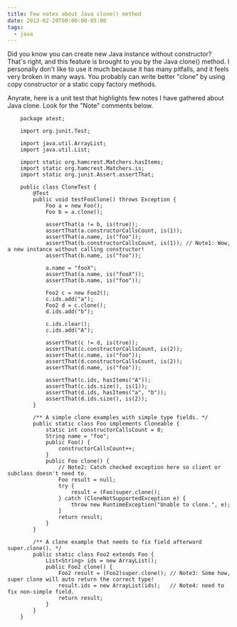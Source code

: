 ```yaml
---
title: Few notes about Java clone() method
date: 2013-02-20T00:00:00-05:00
tags:
  - java
---
```

Did you know you can create new Java instance without constructor? That's right, and this feature is brought to you by the Java clone() method. I personally don't like to use it much because it has many pitfalls, and it feels very broken in many ways. You probably can write better "clone" by using copy constructor or a static copy factory methods.

Anyrate, here is a unit test that highlights few notes I have gathered about Java clone. Look for the "Note" comments below.
```
    package atest;
    
    import org.junit.Test;
    
    import java.util.ArrayList;
    import java.util.List;
    
    import static org.hamcrest.Matchers.hasItems;
    import static org.hamcrest.Matchers.is;
    import static org.junit.Assert.assertThat;
    
    public class CloneTest {
        @Test
        public void testFooClone() throws Exception {
            Foo a = new Foo();
            Foo b = a.clone();
    
            assertThat(a != b, is(true));
            assertThat(a.constructorCallsCount, is(1));
            assertThat(a.name, is("foo"));
            assertThat(b.constructorCallsCount, is(1)); // Note1: Wow, a new instance without calling constructor!
            assertThat(b.name, is("foo"));
    
            a.name = "fooX";
            assertThat(a.name, is("fooX"));
            assertThat(b.name, is("foo"));
    
            Foo2 c = new Foo2();
            c.ids.add("a");
            Foo2 d = c.clone();
            d.ids.add("b");
    
            c.ids.clear();
            c.ids.add("A");
    
            assertThat(c != d, is(true));
            assertThat(c.constructorCallsCount, is(2));
            assertThat(c.name, is("foo"));
            assertThat(d.constructorCallsCount, is(2));
            assertThat(d.name, is("foo"));
    
            assertThat(c.ids, hasItems("A"));
            assertThat(c.ids.size(), is(1));
            assertThat(d.ids, hasItems("a", "b"));
            assertThat(d.ids.size(), is(2));
        }
    
        /** A simple clone examples with simple type fields. */
        public static class Foo implements Cloneable {
            static int constructorCallsCount = 0;
            String name = "foo";
            public Foo() {
                constructorCallsCount++;
            }
            public Foo clone() {
                // Note2: Catch checked exception here so client or subclass doesn't need to.
                Foo result = null;
                try {
                    result = (Foo)super.clone();
                } catch (CloneNotSupportedException e) {
                    throw new RuntimeException("Unable to clone.", e);
                }
                return result;
            }
        }
    
        /** A clone example that needs to fix field afterward super.clone(). */
        public static class Foo2 extends Foo {
            List<String> ids = new ArrayList();
            public Foo2 clone() {
                Foo2 result = (Foo2)super.clone(); // Note3: Some how, super clone will auto return the correct type!
                result.ids = new ArrayList(ids);   // Note4: need to fix non-simple field.
                return result;
            }
        }
    }
``` 
